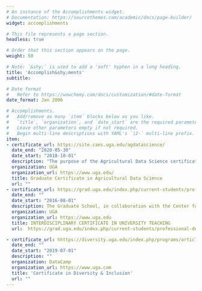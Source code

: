 ```yaml
---
# An instance of the Accomplishments widget.
# Documentation: https://sourcethemes.com/academic/docs/page-builder/
widget: accomplishments

# This file represents a page section.
headless: true

# Order that this section appears on the page.
weight: 50

# Note: `&shy;` is used to add a 'soft' hyphen in a long heading.
title: 'Accomplish&shy;ments'
subtitle:

# Date format
#   Refer to https://wowchemy.com/docs/customization/#date-format
date_format: Jan 2006

# Accomplishments.
#   Add/remove as many `item` blocks below as you like.
#   `title`, `organization`, and `date_start` are the required parameters.
#   Leave other parameters empty if not required.
#   Begin multi-line descriptions with YAML's `|2-` multi-line prefix.
item:
- certificate_url: https://site.caes.uga.edu/agdatascience/
  date_end: "2020-05-30"
  date_start: "2018-10-01"
  description: "The purpose of the Agricultural Data Science certificate program is to produce graduates capable of bridging the gap between the generation, analysis, and interpretation of big data in the agricultural sector."
  organization: UGA
  organization_url: https://www.uga.edu/
  title: Graduate Certificate in Agricultural Data Science
  url: ""
- certificate_url: https://grad.uga.edu/index.php/current-students/professional-development/university-teaching/
  date_end: ""
  date_start: "2016-08-01"
  description: The Graduate School, in collaboration with the Center for Teaching and Learning, offers an Interdisciplinary Graduate Certificate in University Teaching.
  organization: UGA
  organization_url: https://www.uga.edu
  title: INTERDISCIPLINARY CERTIFICATE IN UNIVERSITY TEACHING
  url:  https://grad.uga.edu/index.php/current-students/professional-development/university-teaching/

- certificate_url: hhttps://diversity.uga.edu/index.php/programs/article/CDI
  date_end: ""
  date_start: "2019-07-01"
  description: ""
  organization: DataCamp
  organization_url: https://www.uga.com
  title: 'Certificate in Diversity & Inclusion'
  url: ""
---
```

